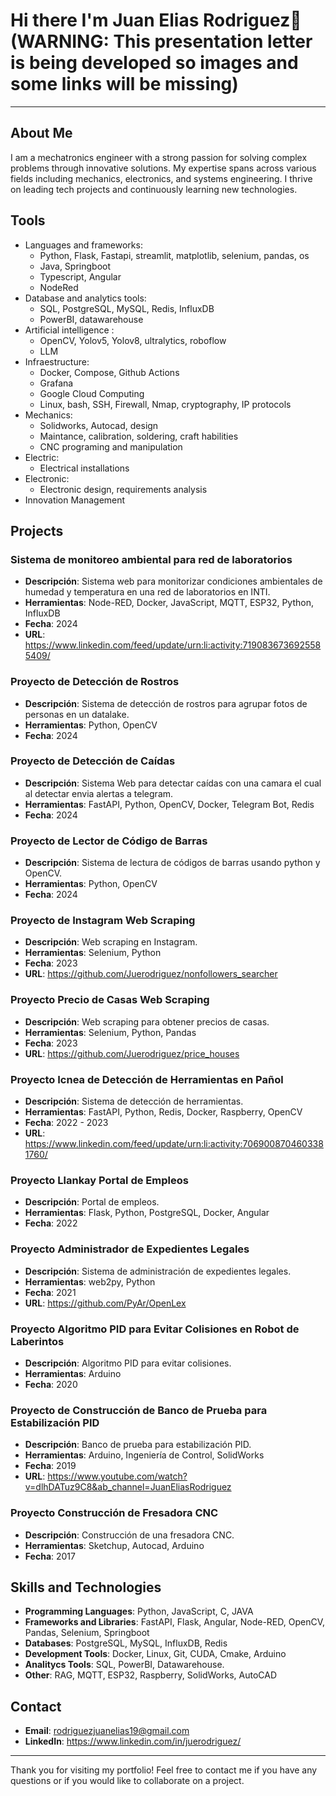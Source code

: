 # Hi there I'm Juan Elias Rodriguez👋 (WARNING: This presentation letter is being developed so images and some links will be missing)

------------------------------

## About Me
I am a mechatronics engineer with a strong passion for solving complex problems through innovative solutions. My expertise spans across various fields including mechanics, electronics, and systems engineering. I thrive on leading tech projects and continuously learning new technologies.

## Tools
- Languages and frameworks:
  - Python, Flask, Fastapi, streamlit, matplotlib, selenium, pandas, os
  - Java, Springboot
  - Typescript, Angular
  - NodeRed
- Database and analytics tools:
  - SQL, PostgreSQL, MySQL, Redis, InfluxDB
  - PowerBI, datawarehouse
- Artificial intelligence :
  - OpenCV, Yolov5, Yolov8, ultralytics, roboflow
  - LLM
- Infraestructure:
  - Docker, Compose, Github Actions
  - Grafana
  - Google Cloud Computing
  - Linux, bash, SSH, Firewall, Nmap, cryptography, IP protocols
- Mechanics:
  - Solidworks, Autocad, design
  - Maintance, calibration, soldering, craft habilities
  - CNC programing and manipulation
- Electric:
  - Electrical installations
- Electronic:
  - Electronic design, requirements analysis
- Innovation Management

## Projects

### Sistema de monitoreo ambiental para red de laboratorios
- **Descripción**: Sistema web para monitorizar condiciones ambientales de humedad y temperatura en una red de laboratorios en INTI.
- **Herramientas**: Node-RED, Docker, JavaScript, MQTT, ESP32, Python, InfluxDB
- **Fecha**: 2024
- **URL**: https://www.linkedin.com/feed/update/urn:li:activity:7190836736925585409/

### Proyecto de Detección de Rostros
- **Descripción**: Sistema de detección de rostros para agrupar fotos de personas en un datalake.
- **Herramientas**: Python, OpenCV
- **Fecha**: 2024

### Proyecto de Detección de Caídas
- **Descripción**: Sistema Web para detectar caídas con una camara el cual al detectar envia alertas a telegram.
- **Herramientas**: FastAPI, Python, OpenCV, Docker, Telegram Bot, Redis
- **Fecha**: 2024

### Proyecto de Lector de Código de Barras
- **Descripción**: Sistema de lectura de códigos de barras usando python y OpenCV.
- **Herramientas**: Python, OpenCV
- **Fecha**: 2024

### Proyecto de Instagram Web Scraping
- **Descripción**: Web scraping en Instagram.
- **Herramientas**: Selenium, Python
- **Fecha**: 2023
- **URL**: https://github.com/Juerodriguez/nonfollowers_searcher

### Proyecto Precio de Casas Web Scraping
- **Descripción**: Web scraping para obtener precios de casas.
- **Herramientas**: Selenium, Python, Pandas
- **Fecha**: 2023
- **URL**: https://github.com/Juerodriguez/price_houses

### Proyecto Icnea de Detección de Herramientas en Pañol
- **Descripción**: Sistema de detección de herramientas.
- **Herramientas**: FastAPI, Python, Redis, Docker, Raspberry, OpenCV
- **Fecha**: 2022 - 2023
- **URL**: https://www.linkedin.com/feed/update/urn:li:activity:7069008704603381760/

### Proyecto Llankay Portal de Empleos
- **Descripción**: Portal de empleos.
- **Herramientas**: Flask, Python, PostgreSQL, Docker, Angular
- **Fecha**: 2022

### Proyecto Administrador de Expedientes Legales
- **Descripción**: Sistema de administración de expedientes legales.
- **Herramientas**: web2py, Python
- **Fecha**: 2021
- **URL**: https://github.com/PyAr/OpenLex

### Proyecto Algoritmo PID para Evitar Colisiones en Robot de Laberintos
- **Descripción**: Algoritmo PID para evitar colisiones.
- **Herramientas**: Arduino
- **Fecha**: 2020

### Proyecto de Construcción de Banco de Prueba para Estabilización PID
- **Descripción**: Banco de prueba para estabilización PID.
- **Herramientas**: Arduino, Ingeniería de Control, SolidWorks
- **Fecha**: 2019
- **URL**: https://www.youtube.com/watch?v=dlhDATuz9C8&ab_channel=JuanEliasRodriguez

### Proyecto Construcción de Fresadora CNC
- **Descripción**: Construcción de una fresadora CNC.
- **Herramientas**: Sketchup, Autocad, Arduino
- **Fecha**: 2017

## Skills and Technologies

- **Programming Languages**: Python, JavaScript, C, JAVA
- **Frameworks and Libraries**: FastAPI, Flask, Angular, Node-RED, OpenCV, Pandas, Selenium, Springboot
- **Databases**: PostgreSQL, MySQL, InfluxDB, Redis
- **Development Tools**: Docker, Linux, Git, CUDA, Cmake, Arduino
- **Analitycs Tools**: SQL, PowerBI, Datawarehouse.
- **Other**: RAG, MQTT, ESP32, Raspberry, SolidWorks, AutoCAD

## Contact

- **Email**: rodriguezjuanelias19@gmail.com
- **LinkedIn**: https://www.linkedin.com/in/juerodriguez/

---

Thank you for visiting my portfolio! Feel free to contact me if you have any questions or if you would like to collaborate on a project.
